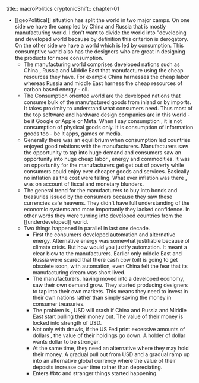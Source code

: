 title:: macroPolitics
cryptonicShift:: chapter-01

- [[geoPolitical]] situation has split the world in two major camps. On one side we have the camp led by China and Russia that is mostly manufacturing world. I don't want to divide the world into "developing and developed world because by definition this criterion is derogatory.  On the other side we have a world which is led by consumption. This consumptive world also has the designers who are great in designing the products for more consumption.
	- The manufacturing world comprises developed nations such as China , Russia and Middle East that manufacture using the cheap resources they have. For example China harnesses the cheap labor whereas Russia and middle East harness the cheap resources of carbon based energy - oil.
	- The Consumption oriented world are the developed nations that consume bulk of the manufactured goods from inland or by imports.  It takes proximity to  understand what consumers need. Thus most of the top software and hardware design companies are in this world - be it Google or Apple or Meta. When I say consumption , it is not consumption of physical goods only. It is consumption of information goods too - be it apps, games or media.
	- Generally there was an equilibrium when consumption led countries enjoyed good relations with the manufacturers. Manufacturers saw the opportunity to tap into huge demand and consumers saw an opportunity into huge cheap labor , energy and commodities.  It was an opportunity for the manufacturers get get out of poverty while consumers could enjoy ever cheaper goods and services. Basically no inflation as the cost were falling. What ever inflation was there , was on account of fiscal and monetary blunders.
	- The general trend  for the manufacturers to buy into bonds and treasuries issued by the consumers because they saw these currencies safe heavens. They didn't have full understanding of the economic systems and more importantly they lacked confidence. In other words they were turning into developed countries from the [[underdeveloped]] world.
	- Two things happened in parallel in last one decade.
		- First the consumers developed automation and alternative energy. Alternative energy was somewhat justifiable because of climate crisis. But how would you justify automation. It meant a clear blow to the manufacturers. Earlier only middle East and Russia were scared that there cash cow (oil) is going to get obsolete soon, with automation, even China felt the fear that its manufacturing dream was short lived.
		- The manufacturers, having moved into a developed economy, saw their own demand grow. They started producing designers to tap into their own markets. This means they need to invest in their own nations rather than simply saving the money in consumer treasuries.
		- The problem is , USD will crash if China and Russia and Middle East start pulling their money out.  The value of their money is locked into strength of USD.
		- Not only with drawls, if the US Fed print excessive amounts of dollars , the value of their holdings go down. A holder of dollar wants dollar to be stronger.
		- At the same time, they need an alternative where they may hold their money.  A gradual pull out from USD and a gradual ramp up into an alternative global currency where the value of their deposits increase over time rather than depreciating.
		- Enters #btc and stranger things started happening.